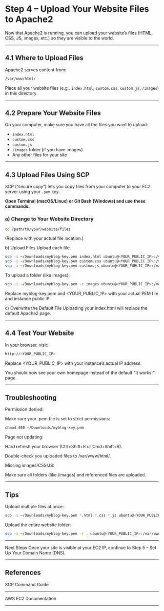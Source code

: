 # Step 4 – Upload Your Website Files to Apache2

Now that Apache2 is running, you can upload your website’s files (HTML, CSS, JS, images, etc.) so they are visible to the world.

---

## 4.1 Where to Upload Files

Apache2 serves content from:

```bash
/var/www/html/
```

Place all your website files (e.g., `index.html`, `custom.css`, `custom.js`, `/images`) in this directory.

---

## 4.2 Prepare Your Website Files

On your computer, make sure you have all the files you want to upload:
- `index.html`
- `custom.css`
- `custom.js`
- `/images` folder (if you have images)
- Any other files for your site

---

## 4.3 Upload Files Using SCP

SCP (“secure copy”) lets you copy files from your computer to your EC2 server using your `.pem` key.

**Open Terminal (macOS/Linux) or Git Bash (Windows) and use these commands:**

### a) Change to Your Website Directory

```bash
cd /path/to/your/website/files
```
(Replace with your actual file location.)

b) Upload Files
Upload each file:

```bash
scp -i ~/Downloads/myblog-key.pem index.html ubuntu@<YOUR_PUBLIC_IP>:/var/www/html/
scp -i ~/Downloads/myblog-key.pem custom.css ubuntu@<YOUR_PUBLIC_IP>:/var/www/html/
scp -i ~/Downloads/myblog-key.pem custom.js ubuntu@<YOUR_PUBLIC_IP>:/var/www/html/
```
To upload a folder (like images):

```bash
scp -i ~/Downloads/myblog-key.pem -r images ubuntu@<YOUR_PUBLIC_IP>:/var/www/html/
```
Replace myblog-key.pem and <YOUR_PUBLIC_IP> with your actual PEM file and instance public IP.

c) Overwrite the Default File
Uploading your index.html will replace the default Apache2 page.

---
## 4.4 Test Your Website
In your browser, visit:

```bash
http://<YOUR_PUBLIC_IP>
```
Replace <YOUR_PUBLIC_IP> with your instance’s actual IP address.

You should now see your own homepage instead of the default “It works!” page.

---
## Troubleshooting
Permission denied:

Make sure your .pem file is set to strict permissions:

```bash
chmod 400 ~/Downloads/myblog-key.pem
```
Page not updating:

Hard refresh your browser (Ctrl+Shift+R or Cmd+Shift+R).

Double-check you uploaded files to /var/www/html/.

Missing images/CSS/JS:

Make sure all folders (like /images) and referenced files are uploaded.

---
## Tips
Upload multiple files at once:

```bash
scp -i ~/Downloads/myblog-key.pem *.html *.css *.js ubuntu@<YOUR_PUBLIC_IP>:/var/www/html/
```
Upload the entire website folder:

```bash
scp -i ~/Downloads/myblog-key.pem -r . ubuntu@<YOUR_PUBLIC_IP>:/var/www/html/
```

---
Next Steps
Once your site is visible at your EC2 IP, continue to Step 5 – Set Up Your Domain Name (DNS).

---
## References
SCP Command Guide

---

AWS EC2 Documentation

---

